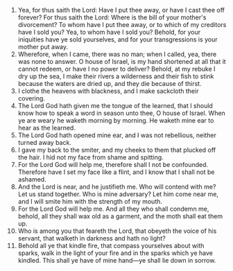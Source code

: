 1. Yea, for thus saith the Lord: Have I put thee away, or have I cast thee off forever? For thus saith the Lord: Where is the bill of your mother's divorcement? To whom have I put thee away, or to which of my creditors have I sold you? Yea, to whom have I sold you? Behold, for your iniquities have ye sold yourselves, and for your transgressions is your mother put away.
2. Wherefore, when I came, there was no man; when I called, yea, there was none to answer. O house of Israel, is my hand shortened at all that it cannot redeem, or have I no power to deliver? Behold, at my rebuke I dry up the sea, I make their rivers a wilderness and their fish to stink because the waters are dried up, and they die because of thirst.
3. I clothe the heavens with blackness, and I make sackcloth their covering.
4. The Lord God hath given me the tongue of the learned, that I should know how to speak a word in season unto thee, O house of Israel. When ye are weary he waketh morning by morning. He waketh mine ear to hear as the learned.
5. The Lord God hath opened mine ear, and I was not rebellious, neither turned away back.
6. I gave my back to the smiter, and my cheeks to them that plucked off the hair. I hid not my face from shame and spitting.
7. For the Lord God will help me, therefore shall I not be confounded. Therefore have I set my face like a flint, and I know that I shall not be ashamed.
8. And the Lord is near, and he justifieth me. Who will contend with me? Let us stand together. Who is mine adversary? Let him come near me, and I will smite him with the strength of my mouth.
9. For the Lord God will help me. And all they who shall condemn me, behold, all they shall wax old as a garment, and the moth shall eat them up.
10. Who is among you that feareth the Lord, that obeyeth the voice of his servant, that walketh in darkness and hath no light?
11. Behold all ye that kindle fire, that compass yourselves about with sparks, walk in the light of your fire and in the sparks which ye have kindled. This shall ye have of mine hand—ye shall lie down in sorrow.
